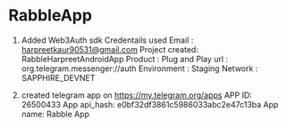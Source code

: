 # RabbleApp

1. Added Web3Auth sdk
Credentails used
Email : harpreetkaur90531@gmail.com
Project created: RabbleHarpreetAndroidApp
Product : Plug and Play
url : org.telegram.messenger://auth
Environment : Staging
Network : SAPPHIRE_DEVNET

2. created telegram app on https://my.telegram.org/apps
APP ID: 26500433
App api_hash: e0bf32df3861c5986033abc2e47c13ba
App name: Rabble App
